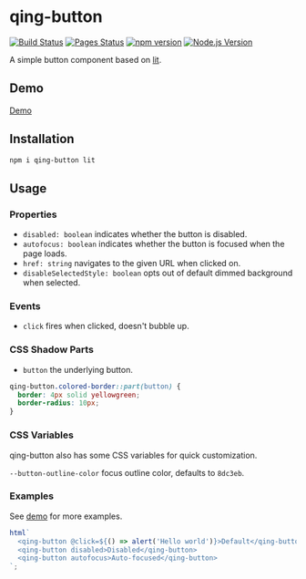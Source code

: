 # qing-button

[![Build Status](https://github.com/mgenware/qing-button/workflows/Build/badge.svg)](https://github.com/mgenware/qing-button/actions)
[![Pages Status](https://github.com/mgenware/qing-button/workflows/Pages/badge.svg)](https://github.com/mgenware/qing-button/actions)
[![npm version](https://img.shields.io/npm/v/qing-button.svg?style=flat-square)](https://npmjs.com/package/qing-button)
[![Node.js Version](http://img.shields.io/node/v/qing-button.svg?style=flat-square)](https://nodejs.org/en/)

A simple button component based on [lit](https://lit.dev/).

## Demo

[Demo](https://mgenware.github.io/qing-button/)

## Installation

```sh
npm i qing-button lit
```

## Usage

### Properties

- `disabled: boolean` indicates whether the button is disabled.
- `autofocus: boolean` indicates whether the button is focused when the page loads.
- `href: string` navigates to the given URL when clicked on.
- `disableSelectedStyle: boolean` opts out of default dimmed background when selected.

### Events

- `click` fires when clicked, doesn't bubble up.

### CSS Shadow Parts

- `button` the underlying button.

```css
qing-button.colored-border::part(button) {
  border: 4px solid yellowgreen;
  border-radius: 10px;
}
```

### CSS Variables

qing-button also has some CSS variables for quick customization.

`--button-outline-color` focus outline color, defaults to `8dc3eb`.

### Examples

See [demo](https://mgenware.github.io/qing-button/) for more examples.

```js
html`
  <qing-button @click=${() => alert('Hello world')}>Default</qing-button>
  <qing-button disabled>Disabled</qing-button>
  <qing-button autofocus>Auto-focused</qing-button>
`;
```
